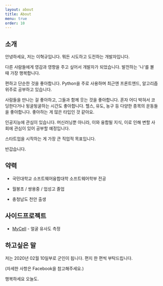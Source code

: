 ```yaml
---
layout: about
title: About
menu: true
order: 10
---
```


## 소개

안녕하세요, 저는 이혁규입니다. 뭐든 시도하고 도전하는 개발자입니다.

다른 사람들에게 영감과 영향을 주고 싶어서 개발자가 되었습니다. 발전하는 '나'를 볼 때 가장 행복합니다.

편하고 단순한 것을 좋아합니다. Python을 주로 사용하며 최근엔 프론트엔드, 알고리즘 위주로 공부하고 있습니다.

사람들을 만나는 걸 좋아하고, 그들과 함께 웃는 것을 좋아합니다. 혼자 어디 박혀서 코딩한다거나 뒹굴뒹굴하는 시간도 좋아합니다. 헬스, 유도, 농구 등 다양한 종목의 운동들을 좋아합니다. 좋아하는 게 많은 타입인 것 같아요.

인공지능에 관심이 있습니다. 머신러닝뿐 아니라, 이와 융합될 지식, 이로 인해 변할 사회에 관심이 있어 공부할 예정입니다.

스타트업을 시작하는 게 가장 큰 직업적 목표입니다.

반갑습니다.


## 약력

- 국민대학교 소프트웨어융합대학 소프트웨어학부 전공

- 월봉초 / 쌍용중 / 업성고 졸업

- 충청남도 천안 출생

## 사이드프로젝트

- [MyCell](https://github.com/ehyeok9/MyCell) - 얼굴 유사도 측정

## 하고싶은 말

저는 2020년 02월 10일부로 군인이 됩니다. 편지 한 편씩 부탁드립니다.

(자세한 사항은 Facebook을 참고해주세요.)

행복하세요 오늘도.
